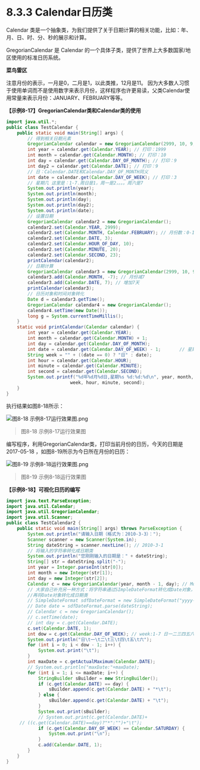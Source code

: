 # 8.3.3 Calendar日历类

   Calendar 类是一个抽象类，为我们提供了关于日期计算的相关功能，比如：年、月、日、时、分、秒的展示和计算。

   GregorianCalendar 是 Calendar 的一个具体子类，提供了世界上大多数国家/地区使用的标准日历系统。

**菜鸟雷区**

   注意月份的表示，一月是0，二月是1，以此类推，12月是11。 因为大多数人习惯于使用单词而不是使用数字来表示月份，这样程序也许更易读，父类Calendar使用常量来表示月份：JANUARY、FEBRUARY等等。

**【示例8-17】GregorianCalendar类和Calendar类的使用**

```java
import java.util.*;
public class TestCalendar {
	public static void main(String[] args) {
		// 得到相关日期元素
		GregorianCalendar calendar = new GregorianCalendar(2999, 10, 9, 22, 10, 50);
		int year = calendar.get(Calendar.YEAR); // 打印：1999
		int month = calendar.get(Calendar.MONTH); // 打印：10
		int day = calendar.get(Calendar.DAY_OF_MONTH); // 打印：9
		int day2 = calendar.get(Calendar.DATE); // 打印：9
		// 日：Calendar.DATE和Calendar.DAY_OF_MONTH同义
		int date = calendar.get(Calendar.DAY_OF_WEEK); // 打印：3
		// 星期几 这里是：1-7.周日是1，周一是2，。。。周六是7
		System.out.println(year);
		System.out.println(month);
		System.out.println(day);
		System.out.println(day2);
		System.out.println(date);
		// 设置日期
		GregorianCalendar calendar2 = new GregorianCalendar();
		calendar2.set(Calendar.YEAR, 2999);
		calendar2.set(Calendar.MONTH, Calendar.FEBRUARY); // 月份数：0-11
		calendar2.set(Calendar.DATE, 3);
		calendar2.set(Calendar.HOUR_OF_DAY, 10);
		calendar2.set(Calendar.MINUTE, 20);
		calendar2.set(Calendar.SECOND, 23);
		printCalendar(calendar2);
		// 日期计算
		GregorianCalendar calendar3 = new GregorianCalendar(2999, 10, 9, 22, 10, 50);
		calendar3.add(Calendar.MONTH, -7); // 月份减7
		calendar3.add(Calendar.DATE, 7); // 增加7天
		printCalendar(calendar3);
		// 日历对象和时间对象转化
		Date d = calendar3.getTime();
		GregorianCalendar calendar4 = new GregorianCalendar();
		calendar4.setTime(new Date());
		long g = System.currentTimeMillis();
	}
	static void printCalendar(Calendar calendar) {
		int year = calendar.get(Calendar.YEAR);
		int month = calendar.get(Calendar.MONTH) + 1;
		int day = calendar.get(Calendar.DAY_OF_MONTH);
		int date = calendar.get(Calendar.DAY_OF_WEEK) - 1; 		 // 星期几
		String week = "" + ((date == 0) ? "日" : date);
		int hour = calendar.get(Calendar.HOUR);
		int minute = calendar.get(Calendar.MINUTE);
		int second = calendar.get(Calendar.SECOND);
		System.out.printf("%d年%d月%d日,星期%s %d:%d:%d\n", year, month, day,  
                        week, hour, minute, second);
	}
}
```

   执行结果如图8-18所示：

![图8-18 示例8-17运行效果图.png](https://www.sxt.cn/360shop/Public/admin/UEditor/20170524/1495609730317814.png)

> 图8-18 示例8-17运行效果图

   编写程序，利用GregorianCalendar类，打印当前月份的日历，今天的日期是 2017-05-18 ，如图8-19所示为今日所在月份的日历：

![图8-19 示例8-18运行效果图.png](https://www.sxt.cn/360shop/Public/admin/UEditor/20170524/1495609776732875.png)

> 图8-19 示例8-18运行效果图

**【示例8-18】可视化日历的编写**

```java
import java.text.ParseException;
import java.util.Calendar;
import java.util.GregorianCalendar;
import java.util.Scanner;
public class TestCalendar2 {
	public static void main(String[] args) throws ParseException {
		System.out.println("请输入日期（格式为：2010-3-3）：");
		Scanner scanner = new Scanner(System.in);
		String dateString = scanner.nextLine(); // 2010-3-1
		// 将输入的字符串转化成日期类
		System.out.println("您刚刚输入的日期是：" + dateString);
		String[] str = dateString.split("-");
		int year = Integer.parseInt(str[0]);
		int month = new Integer(str[1]);
		int day = new Integer(str[2]);
		Calendar c = new GregorianCalendar(year, month - 1, day); // Month:0-11
		// 大家自己补充另一种方式：将字符串通过SImpleDateFormat转化成Date对象，
        //再将Date对象转化成日期类
		// SimpleDateFormat sdfDateFormat = new SimpleDateFormat("yyyy-MM-dd");
		// Date date = sdfDateFormat.parse(dateString);
		// Calendar c = new GregorianCalendar();
		// c.setTime(date);
		// int day = c.get(Calendar.DATE);
		c.set(Calendar.DATE, 1);
		int dow = c.get(Calendar.DAY_OF_WEEK); // week:1-7 日一二三四五六
		System.out.println("日\t一\t二\t三\t四\t五\t六");
		for (int i = 0; i < dow - 1; i++) {
			System.out.print("\t");
		}
		int maxDate = c.getActualMaximum(Calendar.DATE);
		// System.out.println("maxDate:"+maxDate);
		for (int i = 1; i <= maxDate; i++) {
			StringBuilder sBuilder = new StringBuilder();
			if (c.get(Calendar.DATE) == day) {
				sBuilder.append(c.get(Calendar.DATE) + "*\t");
			} else {
				sBuilder.append(c.get(Calendar.DATE) + "\t");
			}
			System.out.print(sBuilder);
			// System.out.print(c.get(Calendar.DATE)+
     // ((c.get(Calendar.DATE)==day)?"*":"")+"\t");
			if (c.get(Calendar.DAY_OF_WEEK) == Calendar.SATURDAY) {
				System.out.print("\n");
			}
			c.add(Calendar.DATE, 1);
		}
	}
}
```

